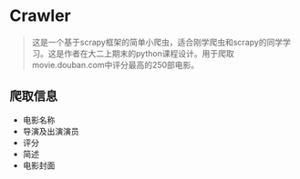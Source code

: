 # Crawler
> 这是一个基于scrapy框架的简单小爬虫，适合刚学爬虫和scrapy的同学学习。这是作者在大二上期末的python课程设计。用于爬取movie.douban.com中评分最高的250部电影。

## 爬取信息

- 电影名称
- 导演及出演演员
- 评分
- 简述
- 电影封面

